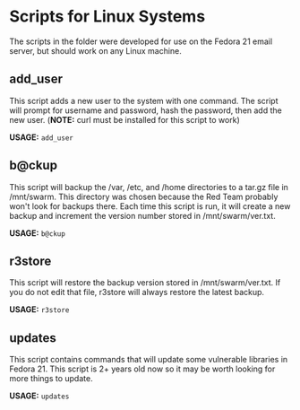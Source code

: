 # Scripts for Linux Systems

The scripts in the folder were developed for use on the Fedora 21 email server, but should work on any Linux machine.

## add_user

This script adds a new user to the system with one command. The script will prompt for username and password, hash the password, then add the new user. (**NOTE:** curl must be installed for this script to work)

**USAGE:** `add_user`

## b@ckup

This script will backup the /var, /etc, and /home directories to a tar.gz file in /mnt/swarm. This directory was chosen because the Red Team probably won't look for backups there. Each time this script is run, it will create a new backup and increment the version number stored in /mnt/swarm/ver.txt.

**USAGE:** `b@ckup`

## r3store

This script will restore the backup version stored in /mnt/swarm/ver.txt. If you do not edit that file, r3store will always restore the latest backup.

**USAGE:** `r3store`

## updates

This script contains commands that will update some vulnerable libraries in Fedora 21. This script is 2+ years old now so it may be worth looking for more things to update.

**USAGE:** `updates`
